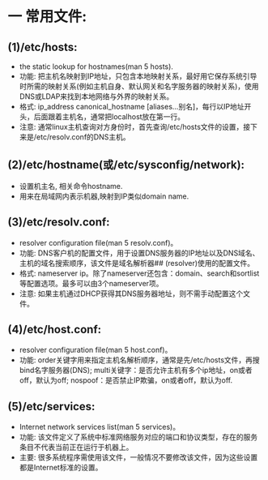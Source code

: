 # 一 常用文件:
## (1)/etc/hosts:
- the static lookup for hostnames(man 5 hosts).
- 功能: 把主机名映射到IP地址，只包含本地映射关系，最好用它保存系统引导时所需的映射关系(例如主机自身、默认网关和名字服务器的映射关系)，使用DNS或LDAP来找到本地网络与外界的映射关系。
- 格式: ip_address canonical_hostname [aliases...别名]，每行以IP地址开头，后面跟着主机名，通常把localhost放在第一行。
- 注意: 通常linux主机查询对方身份时，首先查询/etc/hosts文件的设置，接下来是/etc/resolv.conf的DNS主机。

## (2)/etc/hostname(或/etc/sysconfig/network):
- 设置机主名, 相关命令hostname.
- 用来在局域网内表示机器,映射到IP类似domain name.

## (3)/etc/resolv.conf:
- resolver configuration file(man 5 resolv.conf)。
- 功能: DNS客户机的配置文件，用于设置DNS服务器的IP地址以及DNS域名、主机的域名搜索顺序，该文件是域名解析器## (resolver)使用的配置文件。
- 格式: nameserver ip。除了nameserver还包含：domain、search和sortlist等配置选项。最多可以由3个nameserver项。
- 注意: 如果主机通过DHCP获得其DNS服务器地址，则不需手动配置这个文件。

## (4)/etc/host.conf:
- resolver configuration file(man 5 host.conf)。
- 功能: order关键字用来指定主机名解析顺序，通常是先/etc/hosts文件，再搜bind名字服务器(DNS); multi关键字：是否允许主机有多个ip地址，on或者off，默认为off; nospoof：是否禁止IP欺骗，on或者off，默认为off.

## (5)/etc/services:
- Internet network services list(man 5 services)。
- 功能: 该文件定义了系统中标准网络服务对应的端口和协议类型，存在的服务条目不代表当前正在运行于机器上。
- 主要: 很多系统程序需使用该文件，一般情况不要修改该文件，因为这些设置都是Internet标准的设置。